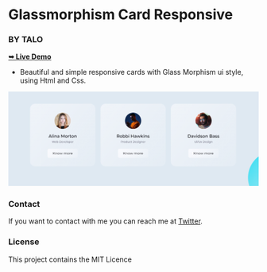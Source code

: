 # Glassmorphism Card Responsive
### BY TALO

<a href="https://alphaotuken.github.io/Responsive-Hover-Card/"><strong>➥ Live Demo</strong></a>

- Beautiful and simple responsive cards with Glass Morphism ui style, using Html and Css.

![preview img](/preview.png)

### Contact

If you want to contact with me you can reach me at [Twitter](https://www.twitter.com/taloisik).

### License

This project contains the MIT Licence 
